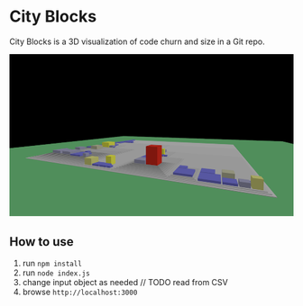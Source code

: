 # City Blocks

City Blocks is a 3D visualization of code churn and size in a Git repo.

![visuals](city-blocks.png)

## How to use

1. run `npm install`
2. run `node index.js`
3. change input object as needed // TODO read from CSV
4. browse `http://localhost:3000`